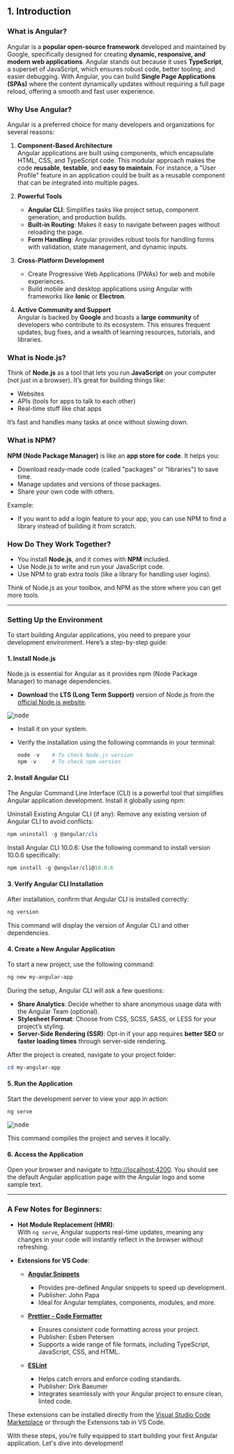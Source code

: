 ## 1. Introduction

### What is Angular?  
Angular is a **popular open-source framework** developed and maintained by Google, specifically designed for creating **dynamic, responsive, and modern web applications**. Angular stands out because it uses **TypeScript**, a superset of JavaScript, which ensures robust code, better tooling, and easier debugging. With Angular, you can build **Single Page Applications (SPAs)** where the content dynamically updates without requiring a full page reload, offering a smooth and fast user experience.  

### Why Use Angular?  
Angular is a preferred choice for many developers and organizations for several reasons:  

1. **Component-Based Architecture**  
   Angular applications are built using components, which encapsulate HTML, CSS, and TypeScript code. This modular approach makes the code **reusable**, **testable**, and **easy to maintain**. For instance, a "User Profile" feature in an application could be built as a reusable component that can be integrated into multiple pages.  

2. **Powerful Tools**  
   - **Angular CLI**: Simplifies tasks like project setup, component generation, and production builds.  
   - **Built-in Routing**: Makes it easy to navigate between pages without reloading the page.  
   - **Form Handling**: Angular provides robust tools for handling forms with validation, state management, and dynamic inputs.

3. **Cross-Platform Development**  
   - Create Progressive Web Applications (PWAs) for web and mobile experiences.  
   - Build mobile and desktop applications using Angular with frameworks like **Ionic** or **Electron**.

4. **Active Community and Support**  
   Angular is backed by **Google** and boasts a **large community** of developers who contribute to its ecosystem. This ensures frequent updates, bug fixes, and a wealth of learning resources, tutorials, and libraries.

### What is Node.js?

Think of **Node.js** as a tool that lets you run **JavaScript** on your computer (not just in a browser). It’s great for building things like:
- Websites
- APIs (tools for apps to talk to each other)
- Real-time stuff like chat apps

It’s fast and handles many tasks at once without slowing down.

### What is NPM?

**NPM (Node Package Manager)** is like an **app store for code**. It helps you:
- Download ready-made code (called "packages" or "libraries") to save time.
- Manage updates and versions of those packages.
- Share your own code with others.

Example:
- If you want to add a login feature to your app, you can use NPM to find a library instead of building it from scratch.

### **How Do They Work Together?**
- You install **Node.js**, and it comes with **NPM** included.
- Use Node.js to write and run your JavaScript code.
- Use NPM to grab extra tools (like a library for handling user logins). 

Think of Node.js as your toolbox, and NPM as the store where you can get more tools.

---

### Setting Up the Environment  

To start building Angular applications, you need to prepare your development environment. Here’s a step-by-step guide:  

#### 1. Install Node.js
Node.js is essential for Angular as it provides npm (Node Package Manager) to manage dependencies.  

- **Download** the **LTS (Long Term Support)** version of Node.js from the [official Node.js website](https://nodejs.org/dist/v12.14.0/node-v12.14.0-x64.msi).

<kbd>![node](/images/introduction/node-install.png)</kbd>

- Install it on your system.  
- Verify the installation using the following commands in your terminal:  

   ```PowerShell
   node -v    # To check Node.js version
   npm -v     # To check npm version
   ```

#### 2. Install Angular CLI
The Angular Command Line Interface (CLI) is a powerful tool that simplifies Angular application development. Install it globally using npm:  

Uninstall Existing Angular CLI (if any): Remove any existing version of Angular CLI to avoid conflicts:

   ```PowerShell
   npm uninstall -g @angular/cli
   ```
Install Angular CLI 10.0.6: Use the following command to install version 10.0.6 specifically:

   ```PowerShell
   npm install -g @angular/cli@10.0.6
   ```

#### 3. Verify Angular CLI Installation
After installation, confirm that Angular CLI is installed correctly:  

   ```PowerShell
   ng version
   ```

This command will display the version of Angular CLI and other dependencies.  

#### 4. Create a New Angular Application
To start a new project, use the following command:  

   ```PowerShell
   ng new my-angular-app
   ```

During the setup, Angular CLI will ask a few questions:  
- **Share Analytics**: Decide whether to share anonymous usage data with the Angular Team (optional).  
- **Stylesheet Format**: Choose from CSS, SCSS, SASS, or LESS for your project’s styling.  
- **Server-Side Rendering (SSR)**: Opt-in if your app requires **better SEO** or **faster loading times** through server-side rendering.

After the project is created, navigate to your project folder:  

   ```PowerShell
   cd my-angular-app
   ```

#### 5. Run the Application
Start the development server to view your app in action:  

   ```PowerShell
   ng serve
   ```

<kbd>![node](/images/introduction/run-app.png)</kbd>

This command compiles the project and serves it locally.  

#### 6. Access the Application
Open your browser and navigate to [http://localhost:4200](http://localhost:4200). You should see the default Angular application page with the Angular logo and some sample text.

---

### A Few Notes for Beginners:  

- **Hot Module Replacement (HMR)**:  
   With `ng serve`, Angular supports real-time updates, meaning any changes in your code will instantly reflect in the browser without refreshing.

- **Extensions for VS Code**:  

   - **[Angular Snippets](https://marketplace.visualstudio.com/items?itemName=johnpapa.Angular2)**
     - Provides pre-defined Angular snippets to speed up development.
     - Publisher: John Papa  
     - Ideal for Angular templates, components, modules, and more.

   - **[Prettier - Code Formatter](https://marketplace.visualstudio.com/items?itemName=esbenp.prettier-vscode)**
     - Ensures consistent code formatting across your project.
     - Publisher: Esben Petersen  
     - Supports a wide range of file formats, including TypeScript, JavaScript, CSS, and HTML.

   - **[ESLint](https://marketplace.visualstudio.com/items?itemName=dbaeumer.vscode-eslint)**
     - Helps catch errors and enforce coding standards.
     - Publisher: Dirk Baeumer  
     - Integrates seamlessly with your Angular project to ensure clean, linted code.

These extensions can be installed directly from the [Visual Studio Code Marketplace](https://marketplace.visualstudio.com/vscode) or through the Extensions tab in VS Code.

With these steps, you’re fully equipped to start building your first Angular application. Let's dive into development!
